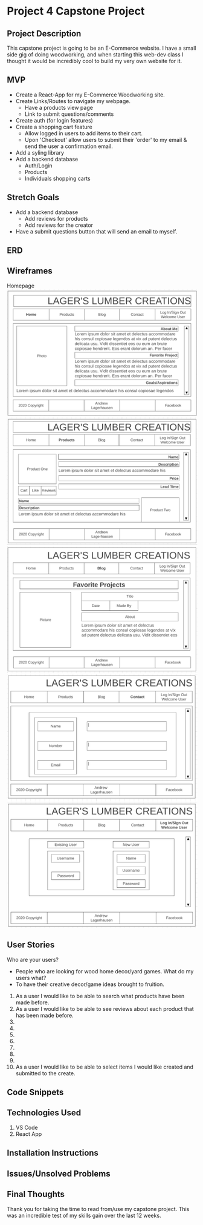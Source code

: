 # Project 4 Capstone Project

## Project Description
This capstone project is going to be an E-Commerce website. I have a small side gig of doing woodworking, and when starting this web-dev class I thought it would be incredibly cool to build my very own website for it. 

## MVP
* Create a React-App for my E-Commerce Woodworking site.
* Create Links/Routes to navigate my webpage.
    * Have a products view page
    * Link to submit questions/comments
* Create auth (for login features)
* Create a shopping cart feature
    * Allow logged in users to add items to their cart.
    * Upon 'Checkout' allow users to submit their 'order' to my email & send the user a confirmation email.
* Add a syling library
* Add a backend database
    * Auth/Login
    * Products
    * Individuals shopping carts

## Stretch Goals
* Add a backend database
    * Add reviews for products
    * Add reviews for the creator
* Have a submit questions button that will send an email to myself.
## ERD

## Wireframes
Homepage
![Homepage](planning/wireframes/Homepage.png)
![Products](planning/wireframes/Products_page.png)
![Blog](planning/wireframes/Blog_page.png)
![Contact](planning/wireframes/Contact_page.png)
![Login](planning/wireframes/Login.png)

## User Stories
Who are your users?
* People who are looking for wood home decor/yard games.
What do my users what?
* To have their creative decor/game ideas brought to fruition.

1. As a user I would like to be able to search what products have been made before.
2. As a user I would like to be able to see reviews about each product that has been made before.
3. 
4. 
5. 
6. 
7. 
8. 
9. 
10. As a user I would like to be able to select items I would like created and submitted to the create.

## Code Snippets

## Technologies Used
1. VS Code
2. React App

## Installation Instructions 

## Issues/Unsolved Problems

## Final Thoughts

 Thank you for taking the time to read from/use my capstone project. This was an incredible test of my skills gain over the last 12 weeks.